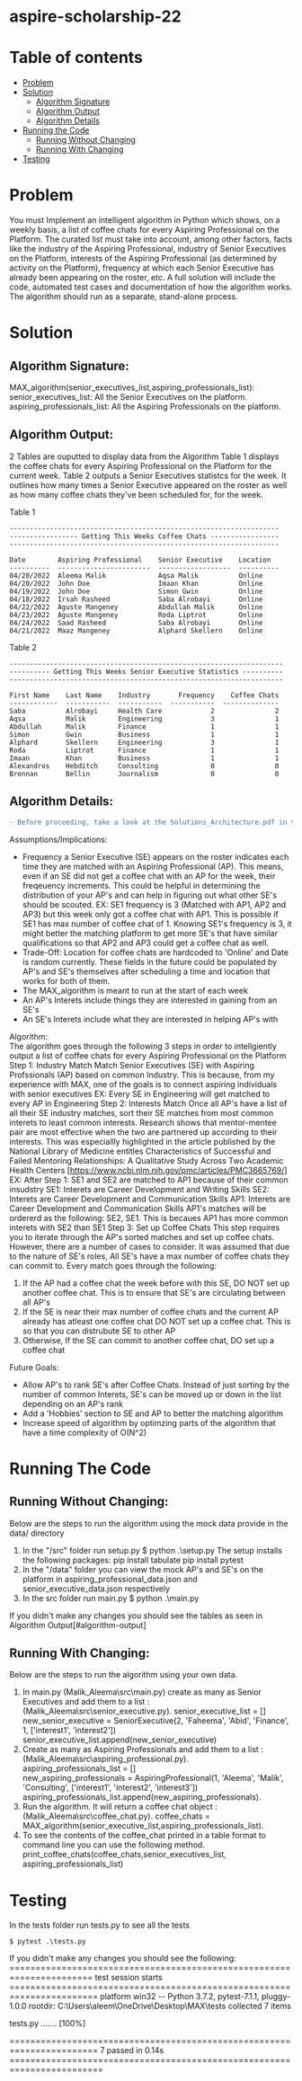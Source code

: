 # aspire-scholarship-22


Table of contents
=================

<!--ts-->
   * [Problem](#problem)
   * [Solution](#solution)
      * [Algorithm Signature](#algorithm-signature)
      * [Algorithm Output](#algorithm-output)
      * [Algorithm Details](#algorithm-details)
   * [Running the Code](#running-the-code)
     * [Running Without Changing](#running-without-changing)
     * [Running With Changing](#running-with-changing)
   * [Testing](#testing)
<!--te-->

Problem
=================

You must Implement an intelligent algorithm in Python which shows, on a weekly basis, a list of coffee chats for every Aspiring Professional on the Platform. The curated list must take into account, among other factors, facts like the industry of the Aspiring Professional, industry of Senior Executives on the Platform, interests of the Aspiring Professional (as determined by activity on the Platform), frequency at which each Senior Executive has already been appearing on the roster, etc. A full solution will include the code, automated test cases and documentation of how the algorithm works. The algorithm should run as a separate, stand-alone process.

Solution
=================

## Algorithm Signature:
MAX_algorithm(senior_executives_list,aspiring_professionals_list):  
senior_executives_list: All the Senior Executives on the platform.    
aspiring_professionals_list: All the Aspiring Professionals on the platform.     


## Algorithm Output:
2 Tables are ouputted to display data from the Algorithm
Table 1 displays the coffee chats for every Aspiring Professional on the Platform for the current week.
Table 2 outputs a Senior Executives statistcs for the week. It outlines how many times a Senior Executive appeared on the roster as well as how many coffee chats they've been scheduled for, for the week.

Table 1
```
-------------------------------------------------------------------
----------------- Getting This Weeks Coffee Chats -----------------
-------------------------------------------------------------------

Date        Aspiring Professional    Senior Executive    Location
----------  -----------------------  ------------------  ----------
04/20/2022  Aleema Malik             Aqsa Malik          Online
04/20/2022  John Doe                 Imaan Khan          Online
04/19/2022  John Doe                 Simon Gwin          Online
04/18/2022  Irsah Rasheed            Saba Alrobayi       Online
04/22/2022  Aguste Mangeney          Abdullah Malik      Online
04/23/2022  Aguste Mangeney          Roda Liptrot        Online
04/24/2022  Saad Rasheed             Saba Alrobayi       Online
04/21/2022  Maaz Mangeney            Alphard Skellern    Online

```
Table 2
```
--------------------------------------------------------------------
---------- Getting This Weeks Senior Executive Statistics ----------
--------------------------------------------------------------------

First Name    Last Name    Industry       Frequency    Coffee Chats
------------  -----------  -----------  -----------  --------------
Saba          Alrobayi     Health Care            2               2
Aqsa          Malik        Engineering            3               1
Abdullah      Malik        Finance                1               1
Simon         Gwin         Business               1               1
Alphard       Skellern     Engineering            3               1
Roda          Liptrot      Finance                1               1
Imaan         Khan         Business               1               1
Alexandros    Hebditch     Consulting             0               0
Brennan       Bellin       Journalism             0               0
```

## Algorithm Details:
```diff
- Before proceeding, take a look at the Solutions_Architecture.pdf in the root folder
```

Assumptions/Implications:
- Frequency a Senior Executive (SE) appears on the roster indicates each time they are matched with an Aspiring Professional (AP). This means, even if an SE did not get a coffee chat with an AP for the week, their freqeuency increments. This could be helpful in determining the distribution of your AP's and can help in figuring out what other SE's should be scouted. 
EX: SE1 frequency is 3 (Matched with AP1, AP2 and AP3) but this week only got a coffee chat with AP1. This is possible if SE1 has max number of coffee chat of 1. Knowing SE1's frequency is 3, it might better the matching platform to get more SE's that have similar qualifications so that AP2 and AP3 could get a coffee chat as well.
- Trade-Off: Location for coffee chats are hardcoded to 'Online' and Date is random currently. These fields in the future could be populated by AP's and SE's themselves after scheduling a time and location that works for both of them.
- The MAX_algorithm is meant to run at the start of each week
- An AP's Interets include things they are interested in gaining from an SE's 
- An SE's Interets include what they are interested in helping AP's with

Algorithm:      
The algorithm goes through the following 3 steps in order to intellgiently output a list of coffee chats for every Aspiring Professional on the Platform
Step 1: Industry Match
Match Senior Executives (SE) with Aspiring Profssionals (AP) based on common Industry. This is because, from my experience with MAX, one of the goals is to connect aspiring individuals with senior executives
EX: Every SE in Engineering will get matched to every AP in Engineering
Step 2: Interests Match
Once all AP's have a list of all their SE industry matches, sort their SE matches from most common interets to least common interests. Research shows that mentor-mentee pair are most effective when the two are partnered up according to their interests. This was especiallly highlighted in the article published by the National Library of Medicine entitles Characteristics of Successful and Failed Mentoring Relationships: A Qualitative Study Across Two Academic Health Centers [https://www.ncbi.nlm.nih.gov/pmc/articles/PMC3665769/]
EX: After Step 1: SE1 and SE2 are matched to AP1 because of their common insudstry
    SE1: Interets are Career Development and Writing Skills
    SE2: Interets are Career Development and Communication Skills
    AP1: Interets are Career Development and Communication Skills
    AP1's matches will be ordererd as the following: SE2, SE1. This is becaues AP1 has more common interets with SE2 than SE1
Step 3: Set up Coffee Chats
This step requires you to iterate through the AP's sorted matches and set up coffee chats. However, there are a number of cases to consider. It was assumed that due to the nature of SE's roles, All SE's have a max number of coffee chats they can commit to. Every match goes through the following:
1) If the AP had a coffee chat the week before with this SE, DO NOT set up another coffee chat. This is to ensure that SE's are circulating between all AP's
2) If the SE is near their max number of coffee chats and the current AP already has atleast one coffee chat DO NOT set up a coffee chat. This is so that you can distrubute SE to other AP
3) Otherwise, If the SE can commit to another coffee chat, DO set up a coffee chat

Future Goals:  
- Allow AP's to rank SE's after Coffee Chats. Instead of just sorting by the number of common Interets, SE's can be moved up or down in the list depending on an AP's rank
- Add a 'Hobbies' section to SE and AP to better the matching algorithm
- Increase speed of algorithm by optimzing parts of the algorithm that have a time complexity of O(N^2) 

Running The Code
=================

## Running Without Changing:
Below are the steps to run the algorithm using the mock data provide in the data/ directory
1) In the "/src" folder run setup.py
$  python .\setup.py
The setup installs the following packages:
pip install tabulate
pip install pytest
2) In the "/data" folder you can view the mock AP's and SE's on the platform in aspiring_professional_data.json and senior_executive_data.json respectively
3) In the src folder run main.py
$ python .\main.py

If you didn't make any changes you should see the tables as seen in Algorithm Output[#algorithm-output]

## Running With Changing:
Below are the steps to run the algorithm using your own data. 

1) In main.py (Malik_Aleema\src\main.py) create as many as Senior Executives and add them  to a list : (Malik_Aleema\src\senior_executive.py). 
senior_executive_list = []      
new_senior_executive = SeniorExecutive(2, 'Faheema', 'Abid', 'Finance', 1, ['interest1', 'interest2'])    
senior_executive_list.append(new_senior_executive)   
2) Create as many as Aspiring Professionals and add them  to a list : (Malik_Aleema\src\aspiring_professional.py).  
aspiring_professionals_list = []  
new_aspiring_professionals = AspiringProfessional(1, 'Aleema', 'Malik', 'Consulting', ['interest1', 'interest2', 'interest3'])  
aspiring_professionals_list.append(new_aspiring_professionals).   
3) Run the algorithm. It will return a coffee chat object : (Malik_Aleema\src\coffee_chat.py). 
coffee_chats = MAX_algorithm(senior_executive_list,aspiring_professionals_list). 
4) To see the contents of the coffee_chat printed in a table format to command line you can use the following method. 
print_coffee_chats(coffee_chats,senior_executives_list, aspiring_professionals_list)

Testing
=================
In the tests folder run tests.py to see all the tests
```
$ pytest .\tests.py 
```

If you didn't make any changes you should see the following:
====================================================================== test session starts =======================================================================
platform win32 -- Python 3.7.2, pytest-7.1.1, pluggy-1.0.0
rootdir: C:\Users\aleem\OneDrive\Desktop\MAX\tests
collected 7 items

tests.py .......                                                                                                                                            [100%]

======================================================================= 7 passed in 0.14s ======================================================================== 
